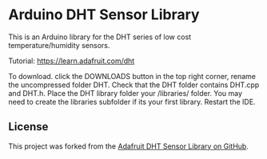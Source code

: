 # Arduino DHT Sensor Library

This is an Arduino library for the DHT series of low cost temperature/humidity sensors.

Tutorial: https://learn.adafruit.com/dht

To download. click the DOWNLOADS button in the top right corner, rename the uncompressed folder DHT. Check that the DHT folder contains DHT.cpp and DHT.h. Place the DHT library folder your <arduinosketchfolder>/libraries/ folder. You may need to create the libraries subfolder if its your first library. Restart the IDE.

## License

This project was forked from the [Adafruit DHT Sensor Library on GitHub](https://github.com/adafruit/DHT-sensor-library).
